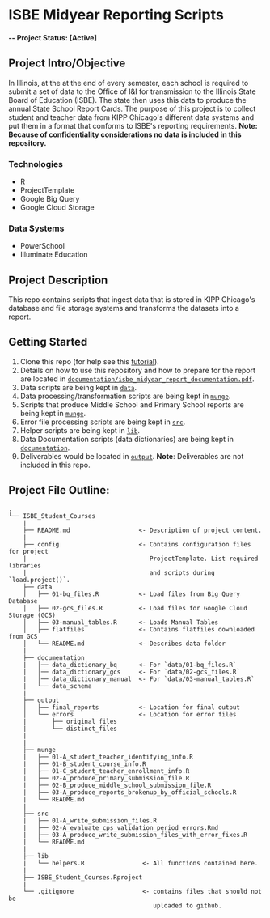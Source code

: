 # ISBE Midyear Reporting Scripts

#### -- Project Status: [Active]

## Project Intro/Objective
In Illinois, at the at the end of every semester, each school is required to submit a set of data to the Office of I&I for transmission to the Illinois State Board of Education (ISBE). The state then uses this data to produce the annual State School Report Cards. The purpose of this project is to collect student and teacher data from KIPP Chicago's different data systems and put them in a format that conforms to ISBE's reporting requirements. **Note: Because of confidentiality considerations no data is included in this repository.**

### Technologies
* R
* ProjectTemplate
* Google Big Query
* Google Cloud Storage

### Data Systems
* PowerSchool
* Illuminate Education

## Project Description
This repo contains scripts that ingest data that is stored in KIPP Chicago's database and file storage systems and transforms the datasets into a report.

## Getting Started

1. Clone this repo (for help see this [tutorial](https://help.github.com/articles/cloning-a-repository/)).
1. Details on how to use this repository and how to prepare for the report are located in [`documentation/isbe_midyear_report_documentation.pdf`](https://github.com/kippchicago/isbe_midyear_reporting/blob/master/documentation/isbe_midyear_report_documentation.pdf).
1. Data scripts are being kept in [`data`](https://github.com/kippchicago/isbe_midyear_reporting/tree/master/data).
1. Data processing/transformation scripts are being kept in [`munge`](https://github.com/kippchicago/isbe_midyear_reporting/tree/master/munge).
1. Scripts that produce Middle School and Primary School reports are being kept in [`munge`](https://github.com/kippchicago/isbe_midyear_reporting/tree/master/munge).
1. Error file processing scripts are being kept in [`src`](https://github.com/kippchicago/isbe_midyear_reporting/tree/master/src).
1. Helper scripts are being kept in [`lib`](https://github.com/kippchicago/isbe_midyear_reporting/tree/master/lib).
1. Data Documentation scripts (data dictionaries) are being kept in [`documentation`](https://github.com/kippchicago/isbe_midyear_reporting/tree/master/documentation).
1. Deliverables would be located in [`output`](https://github.com/kippchicago/isbe_midyear_reporting/tree/master/output). **Note**: Deliverables are not included in this repo.


## Project File Outline:

```
.
└── ISBE_Student_Courses
    |
    ├── README.md                   <- Description of project content.
    |
    ├── config                      <- Contains configuration files for project
    |                                  ProjectTemplate. List required libraries
    |                                  and scripts during `load.project()`.
    ├── data                        
    │   ├── 01-bq_files.R           <- Load files from Big Query Database
    │   ├── 02-gcs_files.R          <- Load files for Google Cloud Storage (GCS)
    │   ├── 03-manual_tables.R      <- Loads Manual Tables
    │   ├── flatfiles               <- Contains flatfiles downloaded from GCS
    │   └── README.md               <- Describes data folder
    |
    ├── documentation
    |   │── data_dictionary_bq      <- For `data/01-bq_files.R`
    |   │── data_dictionary_gcs     <- For `data/02-gcs_files.R`
    |   │── data_dictionary_manual  <- For `data/03-manual_tables.R`
    |   └── data_schema
    |
    ├── output
    │   ├── final_reports           <- Location for final output
    │   └── errors                  <- Location for error files
    |       ├── original_files
    |       └── distinct_files
    |                                
    |
    ├── munge
    |   ├── 01-A_student_teacher_identifying_info.R
    |   ├── 01-B_student_course_info.R
    |   ├── 01-C_student_teacher_enrollment_info.R
    |   ├── 02-A_produce_primary_submission_file.R
    |   ├── 02-B_produce_middle_school_submission_file.R
    |   ├── 03-A_produce_reports_brokenup_by_official_schools.R
    |   └── README.md
    |
    ├── src
    |   ├── 01-A_write_submission_files.R
    |   ├── 02-A_evaluate_cps_validation_period_errors.Rmd
    |   ├── 03-A_produce_write_submission_files_with_error_fixes.R
    |   └── README.md
    |
    ├── lib                         
    |   └── helpers.R                <- All functions contained here.
    |
    ├── ISBE_Student_Courses.Rproject
    |
    └── .gitignore                   <- contains files that should not be
                                        uploaded to github.
```
